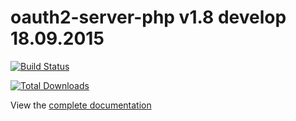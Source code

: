 oauth2-server-php v1.8 develop 18.09.2015
=================

[![Build Status](https://travis-ci.org/bshaffer/oauth2-server-php.svg?branch=develop)](https://travis-ci.org/bshaffer/oauth2-server-php)

[![Total Downloads](https://poser.pugx.org/bshaffer/oauth2-server-php/downloads.png)](https://packagist.org/packages/bshaffer/oauth2-server-php)

View the [complete documentation](http://bshaffer.github.io/oauth2-server-php-docs/)
